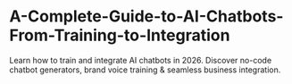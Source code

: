 # A-Complete-Guide-to-AI-Chatbots-From-Training-to-Integration
Learn how to train and integrate AI chatbots in 2026. Discover no-code chatbot generators, brand voice training &amp; seamless business integration.
